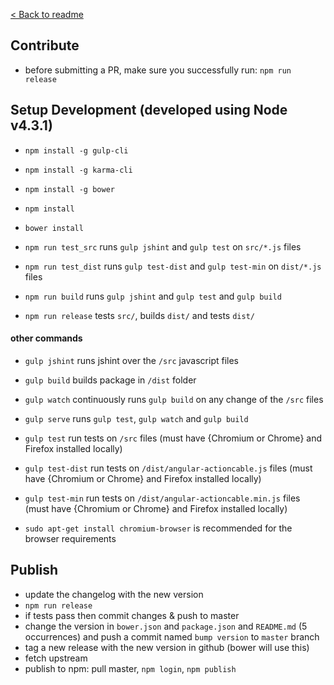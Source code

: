 [< Back to readme](https://github.com/angular-actioncable/angular-actioncable/blob/master/README.md)

## Contribute

 - before submitting a PR, make sure you successfully run: `npm run release`


## Setup Development (developed using Node v4.3.1)

 - `npm install -g gulp-cli`
 - `npm install -g karma-cli`
 - `npm install -g bower`
 - `npm install`
 - `bower install`

 - `npm run test_src` runs `gulp jshint` and `gulp test` on `src/*.js` files
 - `npm run test_dist` runs `gulp test-dist` and `gulp test-min` on `dist/*.js` files
 - `npm run build` runs `gulp jshint` and `gulp test` and `gulp build`
 - `npm run release` tests `src/`, builds `dist/` and tests `dist/`

#### other commands

 - `gulp jshint` runs jshint over the `/src` javascript files
 - `gulp build` builds package in `/dist` folder
 - `gulp watch` continuously runs `gulp build` on any change of the `/src` files

 - `gulp serve` runs `gulp test`, `gulp watch` and `gulp build`

 - `gulp test` run tests on `/src` files (must have {Chromium or Chrome} and Firefox installed locally)
 - `gulp test-dist` run tests on `/dist/angular-actioncable.js` files (must have {Chromium or Chrome} and Firefox installed locally)
 - `gulp test-min` run tests on `/dist/angular-actioncable.min.js` files (must have {Chromium or Chrome} and Firefox installed locally)

 - `sudo apt-get install chromium-browser` is recommended for the browser requirements

## Publish

 - update the changelog with the new version
 - `npm run release`
 - if tests pass then commit changes & push to master
 - change the version in `bower.json` and `package.json` and `README.md` (5 occurrences) and push a commit named `bump version` to `master` branch
 - tag a new release with the new version in github (bower will use this)
 - fetch upstream
 - publish to npm: pull master, `npm login`, `npm publish`

